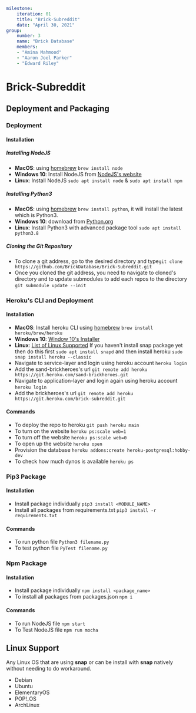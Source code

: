 ```yaml
milestone:
    iteration: 01
    title: "Brick-Subreddit"
    date: "April 30, 2021"
group:
    number: 3
    name: "Brick Database"
    members:
    - "Amina Mahmood"
    - "Aaron Joel Parker"
    - "Edward Riley"
```

# Brick-Subreddit

## Deployment and Packaging

### Deployment

#### Installation
##### Installing NodeJS
- **MacOS**: using [homebrew](https://brew.sh/) `brew install node`
- **Windows 10**: Install NodeJS from [NodeJS's website](https://nodejs.org/en/download/)
- **Linux**: Install NodeJS `sudo apt install node` & `sudo apt install npm`
##### Installing Python3
- **MacOS**: using [homebrew](https://brew.sh/) `brew install python`, it will install the latest which is Python3.
- **Windows 10**: download from [Python.org](https://www.python.org/downloads/)
- **Linux**: Install Python3 with advanced package tool `sudo apt install python3.8`
##### Cloning the Git Repository
- To clone a git address, go to the desired directory and type`git clone https://github.com/BrickDatabase/Brick-Subreddit.git`
- Once you cloned the git address, you need to navigate to cloned's directory and to update submodules to add each repos to the directory `git submodule update --init`

### Heroku's CLI and Deployment
#### Installation
- **MacOS**: Install heroku CLI using [homebrew](https://brew.sh/) `brew install heroku/brew/heroku`
- **Windows 10**: [Window 10's Installer](https://cli-assets.heroku.com/heroku-x64.exe)
- **Linux**: [List of Linux Supported](#Linux-Support) If you haven't install snap package yet then do this first `sudo apt install snapd` and then install heroku `sudo snap install heroku --classic`
- Navigate to service-layer and login using heroku account `heroku login`
- Add the sand-brickheroes's url `git remote add heroku https://git.heroku.com/sand-brickheroes.git`
- Navigate to application-layer and login again using heroku account `heroku login`
- Add the brickheroes's url `git remote add heroku https://git.heroku.com/brick-subreddit.git`
#### Commands
- To deploy the repo to heroku `git push heroku main`
- To turn on the website `heroku ps:scale web=1`
- To turn off the website `heroku ps:scale web=0`
- To open up the website `heroku open`
- Provision the database `heroku addons:create heroku-postgresql:hobby-dev`
- To check how much dynos is available `heroku ps`

### Pip3 Package

#### Installation
- Install package individually `pip3 install <MODULE_NAME>`
- Install all packages from requirements.txt `pip3 install -r requirements.txt`

#### Commands
- To run python file `Python3 filename.py`
- To test python file `PyTest filename.py`

### Npm Package

#### Installation
- Install package individually `npm install <package_name>`
- To install all packages from packages.json `npm i`

#### Commands
- To run NodeJS file `npm start`
- To Test NodeJS file `npm run mocha`



## Linux Support
Any Linux OS that are using **snap** or can be install with **snap** natively without needing to do workaround.
- Debian
- Ubuntu
- ElementaryOS
- POP!_OS
- ArchLinux